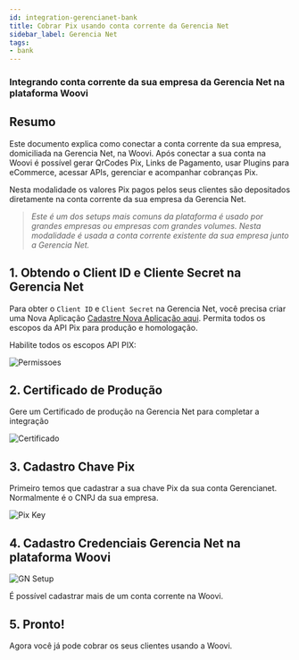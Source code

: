 ```yaml
---
id: integration-gerencianet-bank
title: Cobrar Pix usando conta corrente da Gerencia Net
sidebar_label: Gerencia Net
tags:
- bank
---
```


### Integrando conta corrente da sua empresa da Gerencia Net na plataforma Woovi

## Resumo

Este documento explica como conectar a conta corrente da sua empresa, domiciliada na Gerencia Net, na Woovi. Após conectar a sua conta na Woovi é possível gerar QrCodes Pix, Links de Pagamento, usar Plugins para eCommerce, acessar APIs, gerenciar e acompanhar cobranças Pix.

Nesta modalidade os valores Pix pagos pelos seus clientes são depositados diretamente na conta corrente da sua empresa da Gerencia Net.

> *Este é um dos setups mais comuns da plataforma é usado por grandes empresas ou empresas com grandes volumes.* 
*Nesta modalidade é usada a conta corrente existente da sua empresa junto a Gerencia Net.*

## 1. Obtendo o Client ID e Cliente Secret na Gerencia Net

Para obter o `Client ID` e `Client Secret` na Gerencia Net, você precisa criar uma Nova Aplicação [Cadastre Nova Aplicação aqui](https://sistema.gerencianet.com.br/api/minhas-aplicacoes/nova-aplicacao). Permita todos os escopos da API Pix para produção e homologação.

Habilite todos os escopos API PIX:

![Permissoes](/img/integrations/gn-permisions.png)

## 2. Certificado de Produção

Gere um Certificado de produção na Gerencia Net para completar a integração

![Certificado](/img/integrations/gn-certificado.png)

## 3. Cadastro Chave Pix

Primeiro temos que cadastrar a sua chave Pix da sua conta Gerencianet. Normalmente é o CNPJ da sua empresa.

![Pix Key](/img/integrations/pix-key.png)

## 4. Cadastro Credenciais Gerencia Net na plataforma Woovi

![GN Setup](/img/integrations/gn-setup.png)

É possível cadastrar mais de um conta corrente na Woovi.

## 5. Pronto!

Agora você já pode cobrar os seus clientes usando a Woovi.

